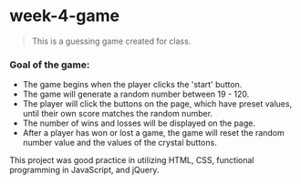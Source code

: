 # week-4-game

>This is a guessing game created for class.

### Goal of the game:

* The game begins when the player clicks the 'start' button.
* The game will generate a random number between 19 - 120.
* The player will click the buttons on the page, which have preset values, until their own score matches the random number.
* The number of wins and losses will be displayed on the page.
* After a player has won or lost a game, the game will reset the random number value and the values of the crystal buttons.


 This project was good practice in utilizing HTML, CSS, functional programming in JavaScript, and jQuery.
